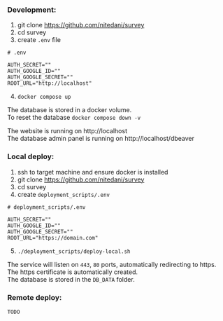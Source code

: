 

### Development:
1. git clone https://github.com/nitedani/survey
2. cd survey
3. create `.env` file
```
# .env

AUTH_SECRET=""
AUTH_GOOGLE_ID=""
AUTH_GOOGLE_SECRET=""
ROOT_URL="http://localhost"
```
4. `docker compose up`

The database is stored in a docker volume.<br>
To reset the database `docker compose down -v`


The website is running on http://localhost<br>
The database admin panel is running on http://localhost/dbeaver<br>

### Local deploy:
1. ssh to target machine and ensure docker is installed
2. git clone https://github.com/nitedani/survey
3. cd survey
4. create `deployment_scripts/.env`
```
# deployment_scripts/.env

AUTH_SECRET=""
AUTH_GOOGLE_ID=""
AUTH_GOOGLE_SECRET=""
ROOT_URL="https://domain.com"
```

5. `./deployment_scripts/deploy-local.sh`

The service will listen on `443`, `80` ports, automatically redirecting to https.<br>
The https certificate is automatically created.<br>
The database is stored in the `DB_DATA` folder.


###  Remote deploy:  
    TODO